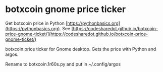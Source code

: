 # botxcoin gnome price ticker

Get botxcoin price in Python [https://pythonbasics.org](https://pythonbasics.org).
See [https://codesharedot.github.io/botxcoin-price-gnome-ticket/](https://codesharedot.github.io/botxcoin-price-gnome-ticket/)

botxcoin price ticker for Gnome desktop. Gets the price with Python and argos.

Rename to botxcoin.1r60s.py and put in ~/.config/argos
